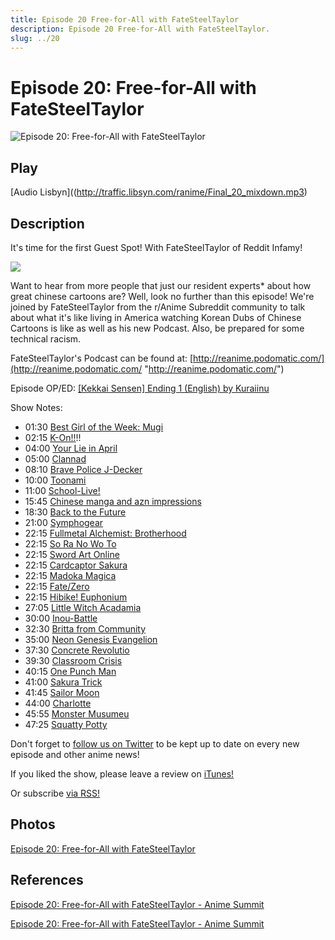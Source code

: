 ```yaml
---
title: Episode 20 Free-for-All with FateSteelTaylor
description: Episode 20 Free-for-All with FateSteelTaylor.
slug: ../20
---
```


# Episode 20: Free-for-All with FateSteelTaylor

![Episode 20: Free-for-All with FateSteelTaylor](https://i.imgur.com/NZl9cbu.png)

## Play

[Audio Lisbyn]((http://traffic.libsyn.com/ranime/Final_20_mixdown.mp3)

## Description

It's time for the first Guest Spot! With FateSteelTaylor of Reddit Infamy!

[![](https://i.imgur.com/EPnQc1R.png)](http://traffic.libsyn.com/ranime/Final_20_mixdown.mp3)

Want to hear from more people that just our resident experts* about how great chinese cartoons are? Well, look no further than this episode! We're joined by FateSteelTaylor from the r/Anime Subreddit community to talk about what it's like living in America watching Korean Dubs of Chinese Cartoons is like as well as his new Podcast. Also, be prepared for some technical racism.

FateSteelTaylor's Podcast can be found at: [http://reanime.podomatic.com/](http://reanime.podomatic.com/ "http://reanime.podomatic.com/")

Episode OP/ED: [[Kekkai Sensen] Ending 1 (English) by Kuraiinu](https://www.youtube.com/watch?v=qmd7MzR_0g0)

Show Notes:

*   01:30 [Best Girl of the Week: Mugi](http://myanimelist.net/character/19568/Tsumugi_Kotobuki)
*   [](http://myanimelist.net/character/19568/Tsumugi_Kotobuki)02:15 [K-On!!](http://myanimelist.net/anime/7791/K-On)!!
*   04:00 [Your Lie in April](http://myanimelist.net/anime/23273/Shigatsu_wa_Kimi_no_Uso)
*   [](http://myanimelist.net/anime/23273/Shigatsu_wa_Kimi_no_Uso)05:00 [Clannad](http://myanimelist.net/anime/2167/Clannad)
*   08:10 [Brave Police J-Decker](http://myanimelist.net/anime/5075/Yuusha_Keisatsu_J-Decker)
*   [](http://myanimelist.net/anime/5075/Yuusha_Keisatsu_J-Decker)10:00 [Toonami](https://en.wikipedia.org/wiki/Toonami)
*   [](https://en.wikipedia.org/wiki/Toonami)11:00 [School-Live!](http://myanimelist.net/anime/24765/Gakkougurashi)
*   15:45 [Chinese manga and azn impressions](https://en.wikipedia.org/wiki/Manhua)
*   [](https://en.wikipedia.org/wiki/Manhua)18:30 [Back to the Future](https://en.wikipedia.org/wiki/Back_to_the_Future)
*   21:00 [Symphogear](http://myanimelist.net/anime/11751/Senki_Zesshou_Symphogear:_Meteoroid-Falling_Burning_and_Disappear_Then%E2%80%A6)
*   [](http://myanimelist.net/anime/11751/Senki_Zesshou_Symphogear:_Meteoroid-Falling_Burning_and_Disappear_Then%E2%80%A6)22:15 [Fullmetal Alchemist: Brotherhood](http://myanimelist.net/anime/5114/Fullmetal_Alchemist:_Brotherhood)
*   22:15 [So Ra No Wo To](http://myanimelist.net/anime/6802/So_Ra_No_Wo_To "http://myanimelist.net/anime/6802/So_Ra_No_Wo_To")
*   22:15 [Sword Art Online](http://myanimelist.net/anime/11757/Sword_Art_Online "http://myanimelist.net/anime/11757/Sword_Art_Online")
*   22:15 [Cardcaptor Sakura](http://myanimelist.net/anime/232/Cardcaptor_Sakura "http://myanimelist.net/anime/232/Cardcaptor_Sakura")
*   22:15 [Madoka Magica](http://myanimelist.net/anime/9756/Mahou_Shoujo_Madoka%E2%98%85Magica "http://myanimelist.net/anime/9756/Mahou_Shoujo_Madoka%E2%98%85Magica")
*   22:15 [Fate/Zero](http://myanimelist.net/anime/10087/Fate_Zero "http://myanimelist.net/anime/10087/Fate_Zero")
*   22:15 [Hibike! Euphonium](http://myanimelist.net/anime/27989/Hibike!_Euphonium "http://myanimelist.net/anime/27989/Hibike!_Euphonium")
*   [](http://myanimelist.net/anime/27989/Hibike!_Euphonium)[](http://myanimelist.net/anime/27989/Hibike!_Euphonium "http://myanimelist.net/anime/27989/Hibike!_Euphonium")27:05 [Little Witch Acadamia](http://myanimelist.net/anime/14349/Little_Witch_Academia)
*   [](http://myanimelist.net/anime/14349/Little_Witch_Academia)30:00 [Inou-Battle](http://myanimelist.net/anime/25159/Inou-Battle_wa_Nichijou-kei_no_Naka_de)
*   [](http://myanimelist.net/anime/25159/Inou-Battle_wa_Nichijou-kei_no_Naka_de)32:30 [Britta from Community](https://www.youtube.com/watch?v=SA0SLXgYyQM)
*   [](https://www.youtube.com/watch?v=SA0SLXgYyQM)35:00 [Neon Genesis Evangelion](http://myanimelist.net/anime/30/Neon_Genesis_Evangelion)
*   [](http://myanimelist.net/anime/30/Neon_Genesis_Evangelion)37:30 [Concrete Revolutio](http://myanimelist.net/anime/31147/Concrete_Revolutio:_Choujin_Gensou)
*   [](http://myanimelist.net/anime/31147/Concrete_Revolutio:_Choujin_Gensou)39:30 [Classroom Crisis](http://myanimelist.net/anime/30383/Classroom%E2%98%86Crisis)
*   [](http://myanimelist.net/anime/30383/Classroom%E2%98%86Crisis)40:15 [One Punch Man](http://myanimelist.net/anime/30276/One_Punch_Man)
*   [](http://myanimelist.net/anime/30276/One_Punch_Man)41:00 [Sakura Trick](http://myanimelist.net/anime/20047/Sakura_Trick)
*   [](http://myanimelist.net/anime/20047/Sakura_Trick)41:45 [Sailor Moon](http://myanimelist.net/anime/530/Bishoujo_Senshi_Sailor_Moon)
*   [](http://myanimelist.net/anime/530/Bishoujo_Senshi_Sailor_Moon)44:00 [Charlotte](http://myanimelist.net/anime/28999/Charlotte)
*   [](http://myanimelist.net/anime/28999/Charlotte)45:55 [Monster Musumeu](http://myanimelist.net/anime/30307/Monster_Musume_no_Iru_Nichijou)
*   [](http://myanimelist.net/anime/30307/Monster_Musume_no_Iru_Nichijou)47:25 [Squatty Potty](http://www.squattypotty.com/unicorn-c/)

Don't forget to [follow us on Twitter](https://twitter.com/AnimeSummit) to be kept up to date on every new episode and other anime news!

If you liked the show, please leave a review on [iTunes!](https://itunes.apple.com/us/podcast/anime-summit/id1018790874)

Or subscribe [via RSS!](http://ranime.libsyn.com/rss)

## Photos

[Episode 20: Free-for-All with FateSteelTaylor](https://i.imgur.com/NZl9cbu.png)

## References

[Episode 20: Free-for-All with FateSteelTaylor - Anime Summit](https://web.archive.org/web/20160502235558/http://animesummit.net/episode-20-free-for-all-with-fatesteeltaylor)

[Episode 20: Free-for-All with FateSteelTaylor - Anime Summit](http://animesummit.net/episode-20-free-for-all-with-fatesteeltaylor)